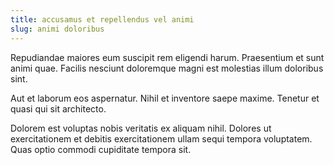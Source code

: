 ```yaml
---
title: accusamus et repellendus vel animi
slug: animi doloribus
---
```


Repudiandae maiores eum suscipit rem eligendi harum. Praesentium et sunt animi quae. Facilis nesciunt doloremque magni est molestias illum doloribus sint.

Aut et laborum eos aspernatur. Nihil et inventore saepe maxime. Tenetur et quasi qui sit architecto.

Dolorem est voluptas nobis veritatis ex aliquam nihil. Dolores ut exercitationem et debitis exercitationem ullam sequi tempora voluptatem. Quas optio commodi cupiditate tempora sit.

